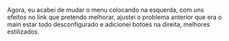 Agora, eu acabei de mudar o menu colocando na esquerda, com uns efeitos no link que pretendo melhorar, ajustei o problema anterior que era o main estar todo desconfigurado e adicionei botoes na direita, melhores estilizados.